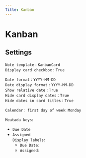 ```yaml
---
Title: Kanban
---
```


# Kanban

## Settings

`Note template` : `KanbanCard`  
`Display card checkbox` : `True`

`Date format` : `YYYY-MM-DD`  
`Date display format` : `YYYY-MM-DD`  
`Show relative date` : `True`  
`Hide card display dates` : `True`  
`Hide dates in card titles` : `True`

`Calendar: first day of week`: `Monday`

`Meatada keys`:

  - `Due Date`
  - `Assigned`  
`Display labels`:
    - `Due Date: `
    - `Assigned: `
